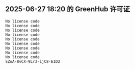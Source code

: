 ## 2025-06-27 18:20 的 GreenHub 许可证
```
No license code
No license code
No license code
No license code
No license code
No license code
No license code
No license code
No license code
SZoA-8vCX-9Lr3-ijC8-E1D2
```
